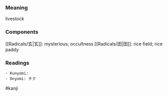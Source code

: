 ### Meaning

livestock

### Components

[[Radicals/玄|玄]]: mysterious; occultness [[Radicals/田|田]]: rice field; rice paddy

### Readings

```
- Kunyomi: 
- Onyomi: チク
```

#kanji